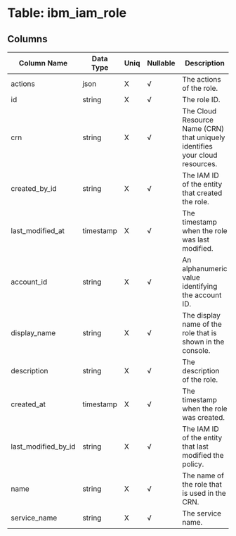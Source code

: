 # Table: ibm_iam_role

## Columns 

|  Column Name   |  Data Type  | Uniq | Nullable | Description | 
|  ----  | ----  | ----  | ----  | ---- | 
| actions | json | X | √ | The actions of the role. | 
| id | string | X | √ | The role ID. | 
| crn | string | X | √ | The Cloud Resource Name (CRN) that uniquely identifies your cloud resources. | 
| created_by_id | string | X | √ | The IAM ID of the entity that created the role. | 
| last_modified_at | timestamp | X | √ | The timestamp when the role was last modified. | 
| account_id | string | X | √ | An alphanumeric value identifying the account ID. | 
| display_name | string | X | √ | The display name of the role that is shown in the console. | 
| description | string | X | √ | The description of the role. | 
| created_at | timestamp | X | √ | The timestamp when the role was created. | 
| last_modified_by_id | string | X | √ | The IAM ID of the entity that last modified the policy. | 
| name | string | X | √ | The name of the role that is used in the CRN. | 
| service_name | string | X | √ | The service name. | 


